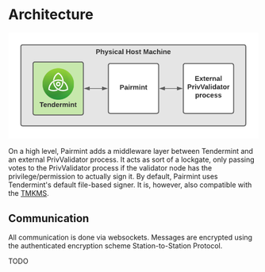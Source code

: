# Architecture

![Pairmint Architecture File-Based Signer](../imgs/Pairmint-Architecture.png)

On a high level, Pairmint adds a middleware layer between Tendermint and an external PrivValidator process. It acts as sort of a lockgate, only passing votes to the PrivValidator process if the validator node has the privilege/permission to actually sign it. By default, Pairmint uses Tendermint's default file-based signer. It is, however, also compatible with the [TMKMS](https://github.com/iqlusioninc/tmkms).

## Communication

All communication is done via websockets. Messages are encrypted using the authenticated encryption scheme Station-to-Station Protocol.

TODO
